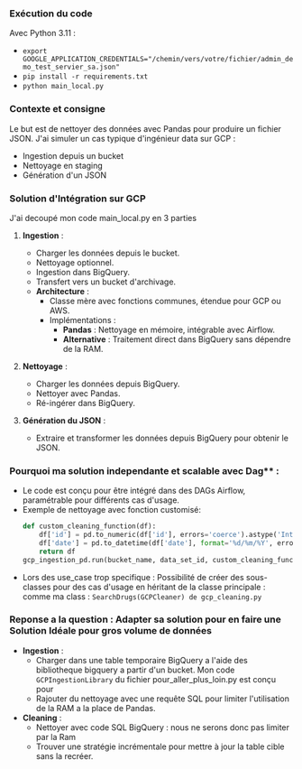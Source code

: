 ### Exécution du code
Avec Python 3.11 :
- `export GOOGLE_APPLICATION_CREDENTIALS="/chemin/vers/votre/fichier/admin_demo_test_servier_sa.json"`
- `pip install -r requirements.txt`
- `python main_local.py`

### Contexte et consigne
Le but est de nettoyer des données avec Pandas pour produire un fichier JSON. J'ai simuler un cas typique d'ingénieur data sur GCP :
- Ingestion depuis un bucket
- Nettoyage en staging
- Génération d'un JSON

### Solution d'Intégration sur GCP
J'ai decoupé mon code main_local.py en 3 parties
1. **Ingestion** :
   - Charger les données depuis le bucket.
   - Nettoyage optionnel.
   - Ingestion dans BigQuery.
   - Transfert vers un bucket d'archivage.
   - **Architecture** : 
     - Classe mère avec fonctions communes, étendue pour GCP ou AWS.
     - Implémentations :
       - **Pandas** : Nettoyage en mémoire, intégrable avec Airflow.
       - **Alternative** : Traitement direct dans BigQuery sans dépendre de la RAM.

2. **Nettoyage** :
   - Charger les données depuis BigQuery.
   - Nettoyer avec Pandas.
   - Ré-ingérer dans BigQuery.

3. **Génération du JSON** :
   - Extraire et transformer les données depuis BigQuery pour obtenir le JSON.

### Pourquoi ma solution independante et scalable avec Dag** :
   - Le code est conçu pour être intégré dans des DAGs Airflow, paramétrable pour différents cas d'usage.
   - Exemple de nettoyage avec fonction customisé:
     ```python
     def custom_cleaning_function(df):
         df['id'] = pd.to_numeric(df['id'], errors='coerce').astype('Int64')
         df['date'] = pd.to_datetime(df['date'], format='%d/%m/%Y', errors='coerce').dt.strftime('%d/%m/%Y')
         return df
     gcp_ingestion_pd.run(bucket_name, data_set_id, custom_cleaning_function)
     ```
   - Lors des use_case trop specifique : Possibilité de créer des sous-classes pour des cas d'usage en héritant de la classe principale : comme ma class :
   `SearchDrugs(GCPCleaner) de gcp_cleaning.py`
### Reponse a la question : Adapter sa solution pour en faire une Solution Idéale pour gros volume de données
- **Ingestion** :
  - Charger dans une table temporaire BigQuery a l'aide des bibliotheque bigquery a partir d'un bucket. Mon code `GCPIngestionLibrary` du fichier pour_aller_plus_loin.py est conçu pour
  - Rajouter du nettoyage avec une requête SQL pour limiter l'utilisation de la RAM a la place de Pandas.
- **Cleaning** :
  - Nettoyer avec code SQL BigQuery : nous ne serons donc pas limiter par la Ram
  - Trouver une stratégie incrémentale pour mettre à jour la table cible sans la recréer.

